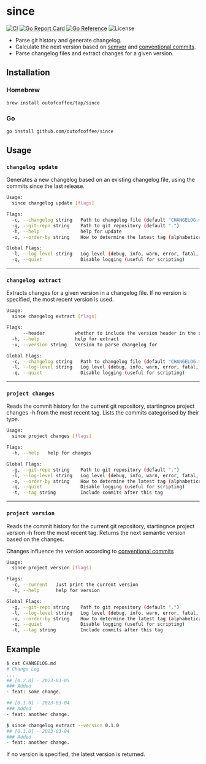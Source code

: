 # since
[![CI](https://github.com/outofcoffee/since/actions/workflows/ci.yaml/badge.svg)](https://github.com/outofcoffee/since/actions/workflows/ci.yaml)
[![Go Report Card](https://goreportcard.com/badge/github.com/outofcoffee/since)](https://goreportcard.com/report/github.com/outofcoffee/since)
[![Go Reference](https://pkg.go.dev/badge/github.com/outofcoffee/since.svg)](https://pkg.go.dev/github.com/outofcoffee/since)
![License](https://img.shields.io/github/license/outofcoffee/since)

- Parse git history and generate changelog.
- Calculate the next version based on [semver](http://semver.org) and [conventional commits](https://www.conventionalcommits.org/en/v1.0.0/).
- Parse changelog files and extract changes for a given version.

## Installation

### Homebrew

```bash
brew install outofcoffee/tap/since
```

### Go

```bash
go install github.com/outofcoffee/since
```

## Usage

### `changelog update`

Generates a new changelog based on an existing changelog file,
using the commits since the last release.

```bash
Usage:
  since changelog update [flags]

Flags:
  -c, --changelog string   Path to changelog file (default "CHANGELOG.md")
  -g, --git-repo string    Path to git repository (default ".")
  -h, --help               help for update
  -o, --order-by string    How to determine the latest tag (alphabetical|commit-date|semver)) (default "semver")

Global Flags:
  -l, --log-level string   Log level (debug, info, warn, error, fatal, panic) (default "debug")
  -q, --quiet              Disable logging (useful for scripting)
```

---

### `changelog extract`

Extracts changes for a given version in a changelog file.
If no version is specified, the most recent version is used.

```bash
Usage:
  since changelog extract [flags]

Flags:
      --header           whether to include the version header in the output
  -h, --help             help for extract
  -v, --version string   Version to parse changelog for

Global Flags:
  -c, --changelog string   Path to changelog file (default "CHANGELOG.md")
  -l, --log-level string   Log level (debug, info, warn, error, fatal, panic) (default "debug")
  -q, --quiet              Disable logging (useful for scripting)
```

---

### `project changes`

Reads the commit history for the current git repository, startingnce project changes -h
from the most recent tag. Lists the commits categorised by their type.

```bash
Usage:
  since project changes [flags]

Flags:
  -h, --help   help for changes

Global Flags:
  -g, --git-repo string    Path to git repository (default ".")
  -l, --log-level string   Log level (debug, info, warn, error, fatal, panic) (default "debug")
  -o, --order-by string    How to determine the latest tag (alphabetical|commit-date|semver)) (default "semver")
  -q, --quiet              Disable logging (useful for scripting)
  -t, --tag string         Include commits after this tag
```

---

### `project version`

Reads the commit history for the current git repository, startingnce project version -h
from the most recent tag. Returns the next semantic version
based on the changes.

Changes influence the version according to
[conventional commits](https://www.conventionalcommits.org/en/v1.0.0/)

```bash
Usage:
  since project version [flags]

Flags:
  -c, --current   Just print the current version
  -h, --help      help for version

Global Flags:
  -g, --git-repo string    Path to git repository (default ".")
  -l, --log-level string   Log level (debug, info, warn, error, fatal, panic) (default "debug")
  -o, --order-by string    How to determine the latest tag (alphabetical|commit-date|semver)) (default "semver")
  -q, --quiet              Disable logging (useful for scripting)
  -t, --tag string         Include commits after this tag
```

## Example

```bash
$ cat CHANGELOG.md
# Change Log
...
## [0.2.0] - 2023-03-05
### Added
- feat: some change.

## [0.1.0] - 2023-03-04
### Added
- feat: another change.

$ since changelog extract --version 0.1.0
## [0.1.0] - 2023-03-04
### Added
- feat: another change.
```

If no version is specified, the latest version is returned.
